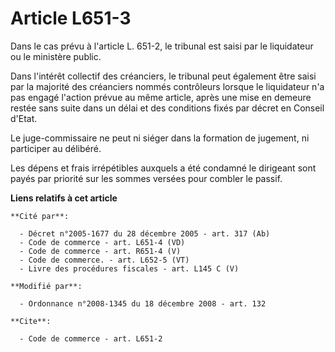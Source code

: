 # Article L651-3

Dans le cas prévu à l'article L. 651-2, le tribunal est saisi par le liquidateur ou le ministère public. 

Dans l'intérêt collectif des créanciers, le tribunal peut également être saisi par la majorité des créanciers nommés
contrôleurs lorsque le liquidateur n'a pas engagé l'action prévue au même article, après une mise en demeure restée sans
suite dans un délai et des conditions fixés par décret en Conseil d'Etat. 

Le juge-commissaire ne peut ni siéger dans la formation de jugement, ni participer au délibéré. 

Les dépens et frais irrépétibles auxquels a été condamné le dirigeant sont payés par priorité sur les sommes versées pour
combler le passif.

**Liens relatifs à cet article**

	**Cité par**:

	  - Décret n°2005-1677 du 28 décembre 2005 - art. 317 (Ab)
	  - Code de commerce - art. L651-4 (VD)
	  - Code de commerce - art. R651-4 (V)
	  - Code de commerce. - art. L652-5 (VT)
	  - Livre des procédures fiscales - art. L145 C (V)

	**Modifié par**:

	  - Ordonnance n°2008-1345 du 18 décembre 2008 - art. 132

	**Cite**:

	  - Code de commerce - art. L651-2

